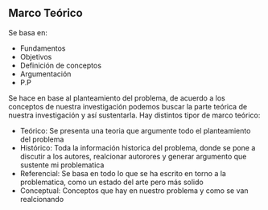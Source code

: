 ## Marco Teórico

Se basa en:
- Fundamentos 
- Objetivos
- Definición de conceptos
- Argumentación
- P.P

Se hace en base al planteamiento del problema, de acuerdo a los conceptos de nuestra investigación podemos buscar la parte teórica de nuestra investigación y así sustentarla.
Hay distintos tipor de marco teórico:

- Teórico: Se presenta una teoria que argumente todo el planteamiento del problema
- Histórico: Toda la información historica del problema, donde se pone a discutir a los autores, realcionar autorores y generar argumento que sustente mi problematica
- Referencial:  Se basa en todo lo que se ha escrito en torno a la problematica, como un estado del arte pero más solido
- Conceptual: Conceptos que hay en nuestro problema y como se van realcionando 

